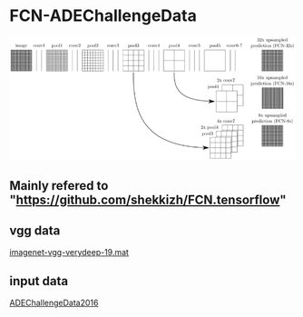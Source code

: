 FCN-ADEChallengeData  
============

![image](https://github.com/Menglinucas/FCN-ADEChallengeData/blob/master/FCN.PNG)  

Mainly refered to "https://github.com/shekkizh/FCN.tensorflow"
------------  

## vgg data  
[imagenet-vgg-verydeep-19.mat](http://www.vlfeat.org/matconvnet/models/beta16/imagenet-vgg-verydeep-19.mat)  
## input data  
[ADEChallengeData2016](http://data.csail.mit.edu/places/ADEchallenge/ADEChallengeData2016.zip)  


